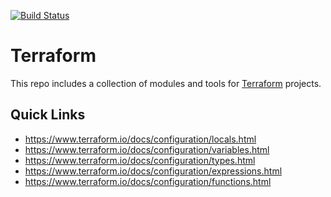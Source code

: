[![Build Status][workflow-image]][workflow-url]

# Terraform

This repo includes a collection of modules and tools for [Terraform](https://www.terraform.io) projects.

## Quick Links

  - https://www.terraform.io/docs/configuration/locals.html
  - https://www.terraform.io/docs/configuration/variables.html
  - https://www.terraform.io/docs/configuration/types.html
  - https://www.terraform.io/docs/configuration/expressions.html
  - https://www.terraform.io/docs/configuration/functions.html


[workflow-url]: https://github.com/moorara/terraform/actions
[workflow-image]: https://github.com/moorara/terraform/workflows/Main/badge.svg
